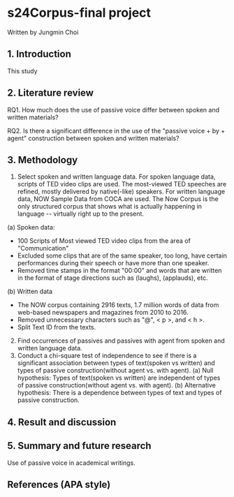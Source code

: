 # s24Corpus-final project

Written by Jungmin Choi 

## 1. Introduction
This study 
## 2. Literature review

RQ1. How much does the use of passive voice differ between spoken and written materials?

RQ2. Is there a significant difference in the use of the "passive voice + by + agent" construction between spoken and written materials?
## 3. Methodology

1) Select spoken and written language data. 
For spoken language data, scripts of TED video clips are used. The most-viewed TED speeches are refined, mostly delivered by native(-like) speakers. 
For written language data, NOW Sample Data from COCA are used. The Now Corpus is the only structured corpus that shows what is actually happening in language -- virtually right up to the present.

(a) Spoken data: 
+ 100 Scripts of Most viewed TED video clips from the area of "Communication"
+ Excluded some clips that are of the same speaker, too long, have certain performances during their speech or have more than one speaker.
+ Removed time stamps in the format "00:00" and words that are written in the format of stage directions such as (laughs), (applauds), etc.

(b) Written data
+ The NOW corpus containing 2916 texts, 1.7 million words of data from web-based newspapers and magazines from 2010 to 2016.
+ Removed unnecessary characters such as "@", < p >, and < h >.
+ Split Text ID from the texts.

2) Find occurrences of passives and passives with agent from spoken and written language data.
3) Conduct a chi-square test of independence to see if there is a significant association between types of text(spoken vs written) and types of passive construction(without agent vs. with agent).
(a) Null hypothesis: Types of text(spoken vs written) are independent of types of passive construction(without agent vs. with agent).
(b) Alternative hypothesis: There is a dependence between types of text and types of passive construction.     
## 4. Result and discussion






## 5. Summary and future research
Use of passive voice in academical writings. 
## References (APA style) 
